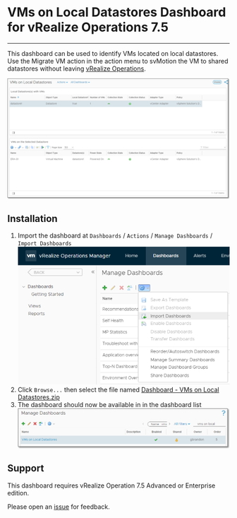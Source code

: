# VMs on Local Datastores Dashboard for vRealize Operations 7.5
---------

This dashboard can be used to identify VMs located on local datastores.  Use the Migrate VM action in the action menu to svMotion the VM to shared datastores without leaving [vRealize Operations](https://www.vmware.com/products/vrealize-operations.html).

![VMs on Local Datastores Dashboard](https://raw.githubusercontent.com/notoriousbdg/vrops-dashboard-vms_on_local_datastores/master/Dashboard.png)


## Installation
1. Import the dashboard at `Dashboards` / `Actions` / `Manage Dashboards` / `Import Dashboards`  
![Import Dashboard](https://raw.githubusercontent.com/notoriousbdg/vrops-dashboard-vms_on_local_datastores/master/Import_Dashboard.png)
2. Click `Browse...` then select the file named [Dashboard - VMs on Local Datastores.zip](https://github.com/notoriousbdg/vrops-dashboard-vms_on_local_datastores/raw/master/Dashboard%20-%20VMs%20on%20Local%20Datastores.zip)
3. The dashboard should now be available in in the dashboard list  
![Dashboard List](https://raw.githubusercontent.com/notoriousbdg/vrops-dashboard-vms_on_local_datastores/master/Dashboard_List.png)


## Support

This dashboard requires vRealize Operation 7.5 Advanced or Enterprise edition.

Please open an [issue](https://github.com/notoriousbdg/vrops-dashboard-vms_on_local_datastores/issues) for feedback.
